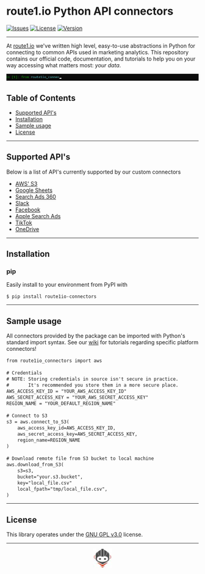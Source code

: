 # route1.io Python API connectors

[![Issues](https://img.shields.io/github/issues/route1io/route1io-python-connectors)](https://github.com/route1io/route1io-python-connectors/issues)
[![License](https://img.shields.io/github/license/route1io/route1io-python-connectors)](https://www.gnu.org/licenses/gpl-3.0.en.html)
[![Version](https://img.shields.io/pypi/v/route1io-connectors?color=brightgreen)](https://pypi.org/project/route1io-connectors/)

---

At [route1.io](http://route1.io/index.html) we've written high level, easy-to-use abstractions in Python for connecting to common APIs used in marketing analytics. This repository contains our official code, documentation, and tutorials to help you on your way accessing what matters most: *your data*.

![Sample gif showing importing the connectors](media/route1io_import.gif)

## Table of Contents
* [Supported API's](#supported)
* [Installation](#installation)
* [Sample usage](#usage)
* [License](#license)

---

## Supported API's <a name="supported"></a>
Below is a list of API's currently supported by our custom connectors
* [AWS' S3](route1io_connectors/aws.py)
* [Google Sheets](route1io_connectors/gsheets.py)
* [Search Ads 360](route1io_connectors/sa360.py)
* [Slack](route1io_connectors/slack.py)
* [Facebook](route1io_connectors/facebook.py)
* [Apple Search Ads](route1io_connectors/apple_search_ads.py)
* [TikTok](route1io_connectors/tiktok.py)
* [OneDrive](route1io_connectors/onedrive.py)

---

## Installation <a name="installation"></a>

### pip
Easily install to your environment from PyPI with 
```shell
$ pip install route1io-connectors
```

---

## Sample usage <a name="usage"></a>
All connectors provided by the package can be imported with Python's standard import syntax. See our [wiki](https://github.com/route1io/route1io-python-connectors/wiki) for tutorials regarding specific platform connectors!


```python3
from route1io_connectors import aws

# Credentials 
# NOTE: Storing credentials in source isn't secure in practice. 
#       It's recommended you store them in a more secure place.
AWS_ACCESS_KEY_ID = "YOUR_AWS_ACCESS_KEY_ID"
AWS_SECRET_ACCESS_KEY = "YOUR_AWS_SECRET_ACCESS_KEY"
REGION_NAME = "YOUR_DEFAULT_REGION_NAME"

# Connect to S3 
s3 = aws.connect_to_S3(
    aws_access_key_id=AWS_ACCESS_KEY_ID,
    aws_secret_access_key=AWS_SECRET_ACCESS_KEY,
    region_name=REGION_NAME
)

# Download remote file from S3 bucket to local machine
aws.download_from_S3(
    s3=s3,
    bucket="your.s3.bucket",
    key="local_file.csv"
    local_fpath="tmp/local_file.csv",
)
```

<!-- ---

## Documentation <a name="documentation"></a>
The official documentation can be found [here](docs/_build/html/index.html). -->

---

## License <a name="license"></a>
This library operates under the [GNU GPL v3.0](LICENSE) license.

---

<p align="center">
  <img src="media/route1io.png" width="50px">
</p>
